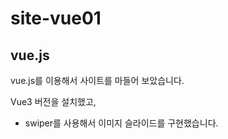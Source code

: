 # site-vue01

## vue.js

vue.js를 이용해서 사이트를 마들어 보았습니다.

Vue3 버전을 설치했고,

- swiper를 사용해서 이미지 슬라이드를 구현했습니다.
